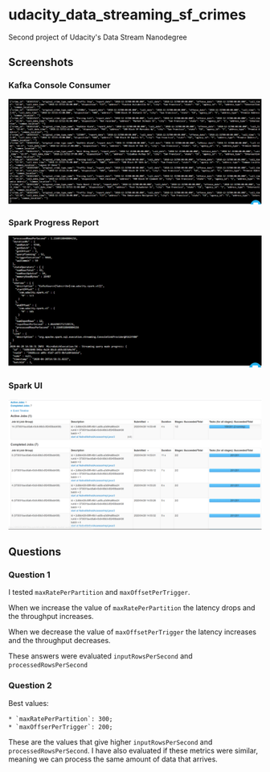 # udacity_data_streaming_sf_crimes

Second project of Udacity's Data Stream Nanodegree

## Screenshots

### Kafka Console Consumer
![kafka-console](https://github.com/matheusjorge/udacity_data_streaming_sf_crimes/blob/master/images/kafka-console-consumer-screenshot.PNG)

### Spark Progress Report
![progress-report](https://github.com/matheusjorge/udacity_data_streaming_sf_crimes/blob/master/images/spark-progress-report-screenshot.PNG)

### Spark UI
![spark-ui](https://github.com/matheusjorge/udacity_data_streaming_sf_crimes/blob/master/images/spark-ui-streaming-screenshot.PNG)

## Questions

### Question 1

I tested `maxRatePerPartition` and `maxOffsetPerTrigger`. 

When we increase the value of `maxRatePerPartition` the latency drops and the throughput increases.

When we decrease the value of `maxOffsetPerTrigger` the latency increases and the throughput decreases.

These answers were evaluated `inputRowsPerSecond` and `processedRowsPerSecond`

### Question 2

Best values:

    * `maxRatePerPartition`: 300;
    * `maxOffserPerTrigger`: 200;

These are the values that give higher `inputRowsPerSecond` and `processedRowsPerSecond`. I have also evaluated if these metrics were similar, meaning we can process the same amount of data that arrives.
